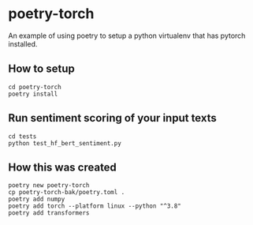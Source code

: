 # poetry-torch

An example of using poetry to setup a python virtualenv that has pytorch
installed.


## How to setup

```
cd poetry-torch
poetry install
```


## Run sentiment scoring of your input texts

```
cd tests
python test_hf_bert_sentiment.py
```


## How this was created

```
poetry new poetry-torch
cp poetry-torch-bak/poetry.toml .
poetry add numpy
poetry add torch --platform linux --python "^3.8"
poetry add transformers
```
